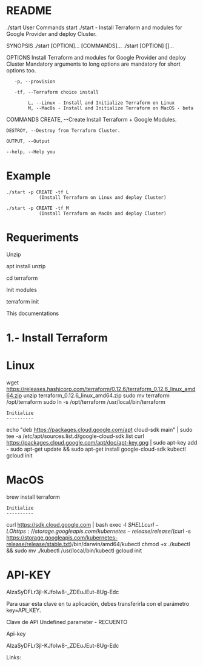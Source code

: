 README
======
./start                                                                 User Commands                                                                 start
       ./start - Install Terraform and modules for Google Provider and deploy Cluster.

SYNOPSIS
       ./start [OPTION]... [COMMANDS]...
       ./start [OPTION] []...

OPTIONS
       Install Terraform and modules for Google Provider and deploy Cluster 
       Mandatory arguments to long options are mandatory for short options too.

       -p, --provision

       -tf, --Terraform choice install 

        	L, --Linux - Install and Initialize Terraform on Linux
        	M, --MacOs - Install and Initialize Terraform on MacOS - beta
		  
COMMANDS
	CREATE, --Create Install Terraform + Google Modules. 
	
	DESTROY, --Destroy from Terraform Cluster. 

	OUTPUT, --Output

	--help, --Help you 
		
Example
=======	
	./start -p CREATE -tf L	
				(Install Terraform on Linux and deploy Cluster)
					
	./start -p CREATE -tf M
				(Install Terraform on MacOs and deploy Cluster) 









Requeriments
==============

Unzip 

apt install unzip 


cd terraform

Init modules 

terraform init 





This documentations 

1.- Install Terraform
=========================


Linux
======

wget https://releases.hashicorp.com/terraform/0.12.6/terraform_0.12.6_linux_amd64.zip
unzip terraform_0.12.6_linux_amd64.zip
sudo mv terraform /opt/terraform
sudo ln -s /opt/terraform /usr/local/bin/terraform

	Initialize
	----------

echo "deb https://packages.cloud.google.com/apt cloud-sdk main" | sudo tee -a /etc/apt/sources.list.d/google-cloud-sdk.list
curl https://packages.cloud.google.com/apt/doc/apt-key.gpg | sudo apt-key add -
sudo apt-get update && sudo apt-get install google-cloud-sdk kubectl
gcloud init 




MacOS
==========

brew install terraform

	Initialize
	----------

curl https://sdk.cloud.google.com | bash
exec -l $SHELL
curl -LO https://storage.googleapis.com/kubernetes-release/release/$(curl -s https://storage.googleapis.com/kubernetes-release/release/stable.txt)/bin/darwin/amd64/kubectl
chmod +x ./kubectl && sudo mv ./kubectl /usr/local/bin/kubectl
gcloud init












API-KEY 
========

AIzaSyDFLr3jI-KJfoIw8-_ZDEuJEut-8Ug-Edc


Para usar esta clave en tu aplicación, debes transferirla con el parámetro key=API_KEY.




Clave de API Undefined parameter - RECUENTO



Api-key 

AIzaSyDFLr3jI-KJfoIw8-_ZDEuJEut-8Ug-Edc





Links: 

